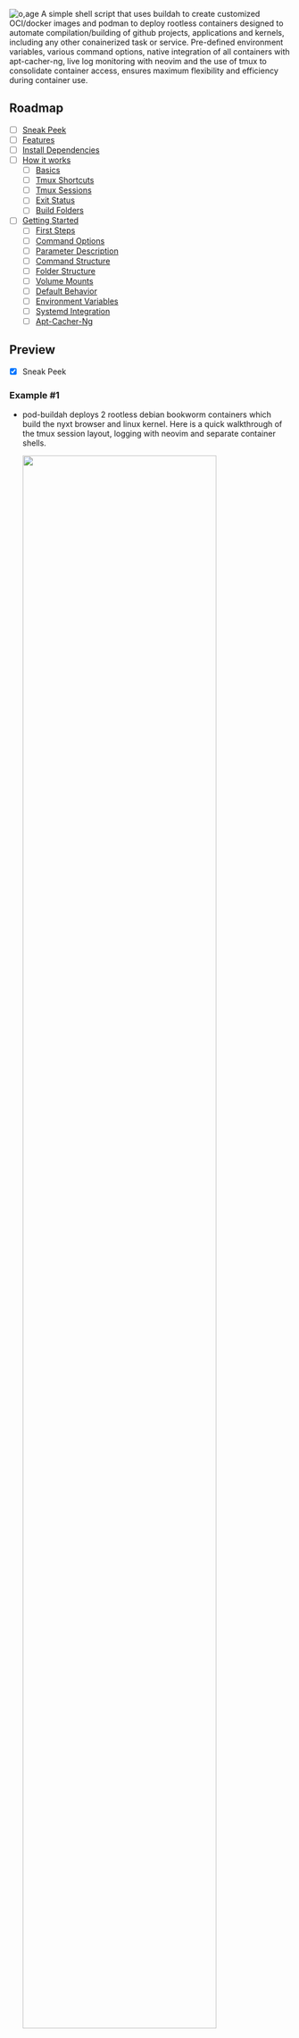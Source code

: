 ![o,age](https://i.postimg.cc/9QD8gmNB/prototypes.png)
A simple shell script that uses buildah to create customized OCI/docker images and podman to deploy rootless containers designed to automate compilation/building of github projects, applications and kernels, including any other conainerized task or service. Pre-defined environment variables, various command options, native integration of all containers with apt-cacher-ng, live log monitoring with neovim and the use of tmux to consolidate container access, ensures maximum flexibility and efficiency during container use. 

## Roadmap
- [ ] [Sneak Peek](https://github.com/tabletseeker/pod-buildah/blob/main/README.md#preview)
- [ ] [Features](https://github.com/tabletseeker/pod-buildah#highlights)
- [ ] [Install Dependencies](https://github.com/tabletseeker/pod-buildah/blob/main/README.md#installation)
- [ ] [How it works](https://github.com/tabletseeker/pod-buildah#how-it-works)
    - [ ] [Basics](https://github.com/tabletseeker/pod-buildah#mechanics)
    - [ ] [Tmux Shortcuts](https://github.com/tabletseeker/pod-buildah#session-management)
    - [ ] [Tmux Sessions](https://github.com/tabletseeker/pod-buildah#session-management)
    - [ ] [Exit Status](https://github.com/tabletseeker/pod-buildah#command-exit)
    - [ ] [Build Folders](https://github.com/tabletseeker/pod-buildah#build-folders)
- [ ] [Getting Started](https://github.com/tabletseeker/pod-buildah#getting-started)
    - [ ] [First Steps](https://github.com/tabletseeker/pod-buildah#getting-started)
    - [ ] [Command Options](https://github.com/tabletseeker/pod-buildah#command-options)
    - [ ] [Parameter Description](https://github.com/tabletseeker/pod-buildah#options-in-depth)
    - [ ] [Command Structure](https://github.com/tabletseeker/pod-buildah#command-examples)
    - [ ] [Folder Structure](https://github.com/tabletseeker/pod-buildah#file-overview)
    - [ ] [Volume Mounts](https://github.com/tabletseeker/pod-buildah#mount-directories)
    - [ ] [Default Behavior](https://github.com/tabletseeker/pod-buildah#container-defaults)
    - [ ] [Environment Variables](https://github.com/tabletseeker/pod-buildah#container-environment)
    - [ ] [Systemd Integration](https://github.com/tabletseeker/pod-buildah#using-services-for-automation)
    - [ ] [Apt-Cacher-Ng](https://github.com/tabletseeker/pod-buildah#caching)

## Preview
- [x] Sneak Peek
### Example #1
* pod-buildah deploys 2 rootless debian bookworm containers which build the nyxt browser and linux kernel. Here is a quick walkthrough of the tmux session layout, logging with neovim and separate container shells.

  <img src="https://github.com/tabletseeker/pod-buildah/blob/master/help-steps/preview.gif" width="85%" height="85%">

### Example #2
* pod-buildah automatically creates 4 customized debian bookworm images and based on them deploys 4 rootless containers using podman which build multiple tags of ffmpeg, youtube-dl, linux_kernel and mpv.

  <img src="https://i.postimg.cc/Znw6zQXt/68747470733a2f2f692e706f7374696d672e63632f4a376b74347250432f33302e706e67.png" width="85%" height="85%">
  <img src="https://i.postimg.cc/JncJTjt7/31.png" width="85%" height="85%">

* Logs are synchronously generated and tailed with neovim in a tmux session. (full screen toggle per pane possible)

  <img src="https://i.postimg.cc/JzjctY0t/6b.png" width="85%" height="85%">

* While the main container process (in this case a build script) is running in the background, pod-buildah runs a custom command in a separate tmux session. By default this command launches a shell `/bin/bash` inside each container to allow direct access. (container label is also the username)

  <img src="https://i.postimg.cc/KjKWsKhB/Screenshot-2025-10-11-18-04-17.png" width="85%" height="85%">
* However, any command can be automatically executed on startup, like for example monitoring tools.

  <img src="https://i.postimg.cc/gk2hn9mQ/final6.png" width="85%" height="85%">

* Every container natively uses apt-cacher-ng (also containerized) which is attached to a third and final tmux session. It caches packages during the image creation, container setup and execution of the container process. 

  <img src="https://i.postimg.cc/pXZrXgM8/Screenshot-2025-10-11-16-12-06.png" width="85%" height="85%">

[🔼 Back to Top](#Roadmap)

## Highlights
- [x] Features

* Anything about a container's image, behavior or task can be changed, automated and logged with simple arguments.
* Change container OS (source image)
* Change container process
* Change mount locations
* Update/reset container image 
* Log monitoring/tailing with neovim
* Full integration with tmux
* Customize image setup
* Native use of apt-cacher-ng
* Custom packages
* Custom command (separate from main process)
* Custom post command (after conainer exit)
* Graphical exit status indicator

[🔼 Back to Top](#Roadmap)

## Installation
- [x] Install dependencies
- [x] Clone repository
1. Dependencies
   ```
    sudo apt-get install -y podman buildah tmux neovim
   ```
3. Clone repo
   ```sh
   git clone --depth=1 --branch=master https://github.com/tabletseeker/pod-buildah
   ```
[🔼 Back to Top](#Roadmap)  

## How it works
### Mechanics
- [x] Basic Functionality
* Only two things are required to run pod-buildah containers.
1. Target Name
   - Location: `pod-buildah/help-steps/targets`
   - Determines the name of the image, container, container labels, tmux titles, UID inside container etc.
   - It is possible to add a prefix via option `-x|--prefix`
2. Main Script
   - Location: `pod-buildah/build-data/<target_name>/pod_start`
   - Every container executes a main script on startup called `pod_start`.
   - This script controls the container's behavior while making use of the provided ENV variables and options provided by pod-buildah.
   - If this script does not exist, a customizable template is automatically copied from `pod-buildah/help-steps/script_template`
   - When a custom command is chosen with option `-c|--command`, the main script is not executed and the container process defaults to `/bin/bash`.

[🔼 Back to Top](#Roadmap)

### Session Management
- [x] Tmux Shortcuts
* Navigate panes: `Alt + Arrow_Key`
* Toggle Full Screen: `Alt + d`
* Choose Session: `Alt + s`
* Navigate Neovim Tabs: `g t`

- [x] Tmux Sessions
* Three separate tmux sessions, each with 1 window and unique identifiers are launched by pod-buildah.
    - apt-cacher: tails the apt-cacher container's /var/log/apt-cacher-ng
    - pod-buildah: launches a shell `/bin/bash` inside every running container
    - pod-log: tails each of the specified logs (default 3) with neovim
    - `Alt + s` opens the choose-session display
    
        <img src="https://i.postimg.cc/sgvcdJM3/1b-final.png" width="85%" height="85%">

* Each started container automatically produces new panes in each window.
    - pod-buildah: 1 new pane
    - pod-log: 3 new panes
    
        <img src="https://i.postimg.cc/7ZfV8N54/1a-final.png" width="85%" height="85%">

* A pod-buildah pane (if no custom command is used) allows the user to simultaneously interact with the container inside a shell while the main
  container process is running in the background.
    - The container's label also poses as the username.
    
        <img src="https://i.postimg.cc/ZnRTNDrF/5.png" width="85%" height="85%">
  
* Each pod-buildah pane is coupled with 3 pod-log panes in a separate pod-log session which display the logs as the container process is running.
    - If only one or the native branch is chosen, the default logs and pane titles are used.
    - The default log titles are `install.log`,`git.log` and `build.log`
    - The tmux log title is composed of the target name and the log name.
    - Custom log names can be chosen with option `-ln|l--log-names`. 
    
        <img src="https://i.postimg.cc/fyLwdgx0/1.png" width="85%" height="85%">

* If multiple containers are launched, each window is automatically split.
    - pod-buildah window layout: tiled
    - pod-log window layout: 3 x 3
    
        <img src="https://i.postimg.cc/vTBQnSW-3/6.png" width="85%" height="85%">
        <img src="https://i.postimg.cc/nrzHmwvk/2.png" width="85%" height="85%">

* A total of 4 pod-buildah and 9 pod-log panes are allowed per window.
    - After that limit has been reached a new window is created in each session.
    - You can navigate between panes via `Alt + Arrow_Key`
    - `Alt + d` toggles fullscreen per pane
    
        <img src="https://i.postimg.cc/0jQ8SHp0/4.png" width="85%" height="85%">
        <img src="https://i.postimg.cc/yxdVRrFT/3.png" width="85%" height="85%">

[🔼 Back to Top](#Roadmap)

### Command Exit
- [x] Exit Status

* Once a custom command that is executed inside a container with option `-c|--command` exits or the container itself stops because execution of its main process has finished, the exit status will be indicated graphically by a colored text box in the target container's tmux pane. Since pod-buildah always runs a custom command for each target via tmux, by default `/bin/bash`, this exit message will always appear in any given pod-buildah tmux pane. When it is visible, a custom post command can be run inside that same tmux pane by pressing `Enter`. This post command can be controlled with option `-tc|--tmux-command`. By default, it launches neovim.

    See [🔼 Parameter Description](#Options-In-Depth)

* Exit Code 0 is marked with a green, blinking bar.
  * Running `exit 0` in container linux_kernel

    <img src="https://i.postimg.cc/3rGTpBf9/8a.png" width="85%" height="85%">

* Exit Code 1 is marked with a red, static bar.
  * Running`exit 1` in container linux_kernel

    <img src="https://i.postimg.cc/ZKhhLdXs/8b.png" width="85%" height="85%">

* Any other exit code is marked with a grey, blinking bar. When a container's main process exits and the container stops, it will inherently exit all `podman exec` (tmux) commands attached to it with non-zero exit codes, such as`Code 137`.
  * Container linux_kernel stops because main process finished

    <img src="https://i.postimg.cc/TPHSjnw6/42.png" width="85%" height="85%">

* The same applies to multiple, chained commands.
  * Running a command chain inside container linux_kernel that exits 0
    ```sh
    ./pod-buildah -t linux_kernel -c "sudo apt update && cat /etc/*-release"
    ```
    <img src="https://i.postimg.cc/BZF0Dg7K/7a.png" width="85%" height="85%">

* If any part of the chain exits 1, the red bar will appear.
  * Running a command chain inside container linux_kernel that exits 1
    ```sh
    ./pod-buildah -t linux_kernel -c "sudo apt update && cat /etc/*-release && exit 1"
    ```
    <img src="https://i.postimg.cc/J4WWQkSQ/7b.png" width="85%" height="85%">

* Non-zero or one exit codes again result in a grey bar being displayed.
  * Running a command chain inside container linux_kernel with ambiguous exit
    ```sh
    ./pod-buildah -t linux_kernel -c "sudo apt update && cat /etc/*-release && ls foo"
    ```
    <img src="https://i.postimg.cc/d0SXRG1c/41.png" width="85%" height="85%">

[🔼 Back to Top](#Roadmap)

### Build Folders
- [x] Build-Data

* The directory `pod-buildah/build-data` contains your project folders from which each individual container can read 4 files, `url`, `branch`, `packages` and `pod_start`.
    |  Name                                             | Description              | Location
    | --------------------------------------------------| -------------------------|------------|
    | url |Any github repository url which the container can clone and update from | host: pod-buildah/build-data/url
    | branch | Any github repository branch | host: host: pod-buildah/build-data/<target>/branch
    | packages| Build dependencies to be installed inside the container  | host: pod-buildah/build-data/<target>/packages
    | pod_start | A custom script that will launch the container process  | host: pod-buildah/build-data/<target>/pod_start
    | scripts | A folder for additional helper scripts to be called by pod_start  | host: pod-buildah/build-data/<target>/scripts

* `url`, `branch` and `packages` do not necessarily have to be populated and can also be supplied via options `-u|--url`, `-b|--branch` and `-p|--packages`. If they are left empty, the corresponding env variables `$PACKAGES` and `$URL` and `$BRANCH` will be empty in the container.
* During the container's image creation, the included main script `pod-buildah/build-data/<target>/pod_start` (and all scripts located in `pod-buildah/build-data/<target>/scripts`) is placed in the container image's `/usr/bin` and executed by default when the container starts.

[🔼 Back to Top](#Roadmap)
## Getting Started
- [x] First Steps
* Example folders `nyxt` and `linux_kernel` with working main scripts have been added to `pod-buildah/build-data`, serving as templates for build containers.
1. Add a target name to `pod-buildah/help-steps/targets`.
2. Create a folder with that target name in build-data `pod-buildah/build-data/<target_name>`.
3. Create the main script `pod-buildah/build-data/<target_name>/pod_start`.
4. (Optional) Create the folder `pod-buildah/build-data/<target_name>/scripts` for additional helper scripts.
   - All scripts located in `pod-buildah/build-data/<target_name>/scripts` are copied to the docker image's `/usr/bin/`
   - You may add additional helper scripts which can be called by pod_start from `/usr/bin`.
5. (Optional) Add a url, branch and packages file to `pod-buildah/build-data/<target_name>`, which will be used as defaults.
   - Another way of supplying these values is via options `-b|--branch`, `-u|--url`, `-p|packages`.
7. Execute `pod-buildah` with your desired options.

[🔼 Back to Top](#Roadmap)

### Command Options
- [x] Parameters

|  Option     | Description              | Sample Value
| ------------| -------------------------|------------|
| `-e`, `--engine ` | Preferred container engine | podman (default)
| `-t`, `--target` | Build target(s) designated in `pod-buildah/help-steps/targets`| nyxt
| `-w`, `--wipe` |  Empty logs, clear clone and artifacts directory | none
| `-d`, `--detach` |  do not automatically attach tmux session | none
| `-u`, `--url`  		| Clone url of desired git repository | https://github.com/atlas-engineer/nyxt
| `-b`, `--branch`  	| Branch name(s) of desired git repository | master
| `-p`, `--packages`  | Build dependencies in single line or column format | "build-essential make cmake"
| `-c`, `--command ` | Execute a custom command instead of the build script | /bin/bash
| `-r`, `--rebuild`  	| Remove and rebuild the specified image | main
| `-s`, `--signal`  	| Send a signal to the container | restart
| `-x`, `--prefix`  	| Add a custom prefix to your target name | container_
| `-sv`, `--source-volume`  | Absolute path of the source volume | "$HOME/source"
| `-cv`, `--cacher-volume`   | Absolute path of the apt-cacher volume | "$HOME/cache"
| `-si`, `--source-image`  	 | Base image type that buildah uses with 'from' instruction | "docker.io/debian:bookworm-slim"
| `-bl`, `--branch-log`  	 | Separate (LOG_1) log files when multiple branches are passed | none 
| `-ln`, `--log-name`		|  Assign custom naming scheme to a single or all log files | log1,log2,log3
| `-pc`, `--post-command`	|  Custom command that is executed inside the container after the main process exits | /bin/bash
| `-tc`, `--tmux-command`	|  Custom command that is executed inside the tmux session after the main process exits | htop
| `-cb`, `--custom-base`	|  Path to a custom base.sh script to setup the container image | ~/scripts/base.sh
| `-h`, `--help`     		| Print usage dialog | none

[🔼 Back to Top](#Roadmap)

### Options In-Depth
- [x] Parameter Description
1. `-t`, `--target` accepts target names specified in `pod-buildah/help-steps/targets`. Multiple target inputs are separated by `,` which will be started in sequence, having all further options apply to each container equally. For example, `-t <target1>,<target2>`

2. `-r`, `--rebuild` removes and rebuilds a specific or all given image names. It accepts either `main` or `cache`, but both inputs are also possible. For example, `-r cache,main`, `-r main` or `-r cache`.        
    * `main` is the container image, derived from the source_image, which can be changed with option `-si|--source-image` (Default is debian:bookworm-slim).`pod-buildah/build-data/<target_name>/pod_start` and all scripts located in `pod-buildah/build-data/<target_name>/scripts are copied to its `/usr/bin` directory. If changes have been made to any of these scripts outside of a running container, the main image needs to be rebuilt in order to reflect those changes.
        
    * `cache` is the apt-cacher container image. `acng.conf` can be modified in `pod-buildah/apt-cacher/acng.conf`

3.  `-p`, `--packages` allows overriding the default packages to be installed in a container which are specified in `pod-buildah/build-data/<target>/packages`. This argument needs to be passed with quotes `""`
    * Example: `--packages "build-essential cmake libssl-dev"`
    * Example: `-p "$(xargs <./my_package_list)"`
4. `-s`, `--signal` sends a signal to an existing container.
    * `restart` - restarts the container if it exists (only acts as stop with run option `--rm`)
    * `stop` - stops the container if it is running
    * `kill`- kills the container if it is running
    * `rm` - removes the container if it exists
    * `"rm --force"` kills and removes the container if it exists
5. `-pc`, `--post-command` specifies a custom command executed inside the container after the container process exits.
     * This option grants the ability to add a custom command executed after the container's main process exits. Any command is valid, but the most sensible use of this option would be to keep a container from stopping after its main process exits by for example passing `-pc /bin/bash`. This would result in both the container itself and it's corresponding pod-buildah tmux session to remain open indefinitely, even after the main process has been completed.
6. `-x`, `--prefix` allows for the use of a custom prefix
    * The container labels, image label, tmux title and user inside the container are named by the target_name.
    * This option allows for an additional identifier to be added to that name, changing the target_name to`<prefix><target_name>`
7. `-sv`, `--source-volume` determines the mount location of the source volume
    * The source volume contains `logs`, `artifacts` and `clone` directories which are used inside the container.
8. `-si`, `--source-image` determines the base image tag aka the operating system.
    * `docker.io/debian:bookworm-slim` is used by default, but any version of Debian or its derivatives can be used.
9. `-bl`, `--branch-log` allows separate log files to be generated for the first log type (default: install.log). When multiple branches are selected with option `-b|--branch`, pod-buildah will create separate log folders for each branch. By default the `install.log` or first of the three log types, is never created individually across separate branch folders. This is because the installing of packages would yield the same output across all separate install logs, which makes individual logging unecessary. Option `-bl|--branch-log` stops this, by creating the first log (install.log) separately among all branch folders. This makes sense if the user needs separate outputs of this log for each branch, which would require minor adjustments in `pod_start`.
10. `-tc`, `--tmux-command` executes a custom command inside a pod-buildah tmux session after the container process exits.
    * Whenever a container exits its corresponding pod-buildah tmux pane will display a graphical representation of the exit code (red or green) with the option to launch a custom command by pressing `Enter` or to exit completely via `Crl + c`. By defaut, this custom command, if executed, opens all files located in the current target buid-data folder with neovim to allow for modifications after a container run. This option grants the ability to change that command. 

[🔼 Back to Top](#Roadmap)

### Command Examples
- [x] Command Structure
1. Single container targets can be run one by one in order to specifiy arguments individually.
  ```sh
  ./pod-buildah -t <target_name> -p "libgcc-s1 librhash1 libstdc++6 zlib1g" -x "test1" -bl
  ```
2. Or multiple targets can be run in sequence, meaning the specified arguments will apply to all given target containers equally.
  ```sh
  ./pod-buildah -t <target_name1>,<target_name2>,<target_name3> -p "libgcc-s1 librhash1 libstdc++6 zlib1g" -x "test1" -bl
  ```
3. When running singular instances of pod-buildah in a command , make sure to use option `-d|--detach` so that the tmux session isn't attached until the final container is started.
  ```sh
  ./pod-buildah -t <target_name> -d; ./pod-buildah -t <target_name2> -d; ./pod-buildah -t <target_name>3
  ```
- [x] Sample Commands
* Builds the Nyxt Browser with default branch, url and packages.
   ```sh
  ./pod-buildah -t nyxt
  ```
* Builds the Nyxt Browser with different packages than the default.
    - The default packages in `pod-buildah/build-data/nyxt/packages` are overwritten by option `-p|--packages`
  ```sh
  ./pod-buildah -t nyxt -p "build-essential cmake ninja-build cmake-format"
  ```
* Builds the Linux Kernel branch 6.15
    - The current default branch is 6.15 in `pod-buildah/build-data/linux_kernel/branch`
  ```sh
  ./pod-buildah -t linux_kernel
  ```
* Builds the Linux Kernel branch 6.16
  - The option `-b|--branch` overwrites the default value
  ```sh
  ./pod-buildah -t linux_kernel  -b v6.16
  ```
* Builds the Linux Kernel branches 6.15, 6.16 and 6.17-rc4
  ```sh
  ./pod-buildah -t linux_kernel  -b v6.15,6.16,6.17-rc4
  ```
* Builds both targets with default values, a custom source volume location and prefix.
  ```sh
  ./pod-buildah -t nyxt,linux_kernel -sv /home/user/Documents -x test_01`
  ```
* Executes a custom command `/bin/bash` in the container linux_kernel
  ```sh
  ./pod-buildah -t linux_kernel -c /bin/bash
  ```
* Executes a custom command chain in the container linux_kernel
  ```sh
  ./pod-buildah -t linux_kernel -c "whoami;sleep 5; cat /etc/*-release"
  ```
* Executes a custom command chain in containers linux_kernel and nyxt
  ```sh
  ./pod-buildah -t nyxt,linux_kernel -c "sudo apt update && sudo apt install htop && htop"
  ```
* Rebuilds the container image and changes log titles of container linux_kernel
  ```sh
  ./pod-buildah -t linux_kernel -r main -ln "packages.log,pre-build.log,compil.log" -b v6.15,6.16
  ```
* Changing the source image, adding a custom base.sh and post command with container linux_kernel
  ```sh
  ./pod-buildah -t linux_kernel -si docker.io/ubuntu:plucky -cb ~/Documents/base.sh -pc /bin/bash 
  ```
  
[🔼 Back to Top](#Roadmap)

### File Overview
- [x] Folder Structure

#### Scripts

|  Name                                             | Description              | Location
| --------------------------------------------------| -------------------------|------------|
| pod-buildah | Main script that accepts options and launches all containers | host: pod-buildah/pod-buildah
| base.sh| Install script that sets up a basic OCI/docker image | host: pod-buildah/base.sh
| cache.sh| Launches an apt-cacher-ng container and is automatically called by pod-buildah | host: pod-buildah/apt-cacher/cache.sh
| pod_start | Main script executed inside the container controlling its behavior | host: pod-buildah/build-data/\<target\>/pod_start

#### Folders & Files

|  Name                                             | Description              | Location    | Type
| --------------------------------------------------| -------------------------|-------------|----------|
| build-data | contains user defined build folders | pod-buildah/build-data | Folder
| scripts | contains helper scripts which are copied to the image | pod-buildah/build-data/scripts | Folder
| url | default git url to be cloned |pod-buildah/build-data/\<target\>/url | File
| branch | default git branch to be clone  |pod-buildah/build-data/\<target\>/branch | File
| packages | default packages to be installed inside the container  | pod-buildah/build-data/\<target\>/packages | File
| source | mount directory of all containers | pod-buildah/source | Folder
| clone | contains the cloned source code | pod-buildah/source/\<target\>clone | Folder
| artifacts | destination directory for built libraries, binaries etc. | pod-buildah/source/\<target\>artifacts | Folder
| logs | contains all target logs generated by container.sh | pod-buildah/source/\<target\>logs | Folder
| apt-cacher| source directory for apt-cacher-ng files | pod-buildah/apt-cacher | Folder
| cache| mount directory of apt-cacher-ng container's cache | pod-buildah/apt-cacher/cache | Folder
| help-steps | contains variables, functions and configs | host: pod-buildah/help-steps | Folder
| targets | contains a list of all containers which can be launched | host: pod-buildah/help-steps/targets | File
| script_template | a user defined script template for `pod_start` | host: pod-buildah/help-steps | Folder

[🔼 Back to Top](#Roadmap)

### Mount Directories
- [x] Volume Mounts

By default two folders are generated upon starting a container, if not otherwise defined.

|  Name                                             | Description              | Default Location
| --------------------------------------------------| -------------------------|------------|
| source | Mounts the build container's working directory | host: pod-buildah/source
| cache | Mounts the cache container's /var/cache/apt-cacher-ng directory | host: pod-buildah/apt-cacher/cache

   * The source directory contains 3 sub-directories
     - `clone` - contains the cloned source code
     - `artifacts` - meant to contain built binaries, libraries etc. after a successful build
     - `logs` - contains the log files
   * Options `--source-volume` and `--cacher-volume` can be used to set custom locations.
   * If the apt-cacher container is running, the apt-cacher volume remains the same until it is stopped.
   * All build containers automatically connect to the apt-cacher container via `host.containers.internal`. In case of a large amount of simultaneous clients, additional apt-cacher containers will be deployed to cover the overhead.

[🔼 Back to Top](#Roadmap)

### Container Defaults
- [x] Default Behavior
#### Container State
1. By default, the script's `podman run` command launches containers with the `--rm` flag. This means that once a container exits all data that was not preserved in a mount is lost. It also means that a container can never exist without simultaneously running. By default only one instance of a container based on an image can exist at any given time. pod-buildah can distinguish between a running and existing container, allowing for the `--rm` flag to be removed if so desired.

2. When a running container's target is launched again with pod-buildah, the call is simply ignored in order to preserve data and the ongoing container process. Tmux panes corresponding with this container target however are respawned, to allow quick and easy restarting of dead panes without container interference. If option `-c|--command` was used, the pod-buildah pane running this command will be respawned with the newly passed command directive, which is either custom or default (/bin/bash). The same goes for options `-tc|--tmux-command`. Option `-pc|--post-command` is ignored however, because the current container process is still running.

3. Containers can run `/bin/bash` as a default post-command after the main process exits in order to prevent the container from stopping and allowing for potential troubleshooting or general access through a pod-buildah tmux pane. In order to enable this behavior uncomment `#CT_POST_ARG="/bin/bash"` in `pod-buildah/help-steps/variables`

4. Containers exit after execution of the main process has been completed. When this happens, any command attached in the tmux session pod-buildah, be it custom or the default `/bin/bash`, will also exit. This behavior can be changed with option `-pc|--post-command`. In order to keep the container running after the main process one could for example pass `-pc /bin/bash`. This would result in both the container itself and it's corresponding pod-buildah tmux session to remain open indefinitely.

#### Auto-Generated Files
3. All log files, source and build folders are automatically generated. Technically, a target_name is all that's needed to run pod-buildah and start any given container.
If no main script `pod_start` has been provided, a `script_template` will be copied in its place. By default, this template does not execute anything, but it can be changed to perform a default task.

#### Logging Convention
4. The default log file names are `install.log`, `git.log` and `build.log`. Option `-ln|--log-name` automatically overwrites these values.
If less than three names are given, the default remainder still applies. For example, `-ln "prep.log,download.log"` would yield the following log names, `prep.log`, `download.log`, `build.log`. And `-ln "prep.log"` results in `prep.log`, `git.log`, `build.log`.

5. When multiple branches are selected with option `-b|--branch`, pod-buildah will create separate log folders for each branch. By default the `install.log` or first of the three log types, is never created individually across separate branch folders. This is because the installing of packages would yield the same output across all separate install logs, which makes individual logging unecessary. Option `-bl|--branch-log` stops this, by creating the first log (install.log) separately among all branch folders. This makes sense if the user needs separate outputs of this log for each branch, which would require minor adjustments in `pod_start`.

#### Neovim
6. `pod-buildah/hel-steps/vimrc` can be configured to change neovim's behavior as needed. By default it contains functions for tailing, renaming tab titles and color scheme adjustments.

[🔼 Back to Top](#Roadmap)

#### Container Environment
- [x] Environment Variables

The container will provide environment variables, which can be used by the build script, carrying the values given via certain options such as for example `--build-packages`, `--git-url` etc. and more.

|  Variable     | Description              | Default Value
| ------------| -------------------------|------------|
| CLEAN      | Set by option `-w|--wipe`  | null
| SOURCE_DIR | Mother directory inside the container| /home/<target_name> 
| CLONE_DIR |  Clone directory inside the container | /home/<target_name>/clone
| ARTIFACT_DIR | Artifact directory inside the container | /home/<target_name>/artifacts
| LOG_DIR  	| Log directory inside the container | /home/<target_name>/logs
| TARGET | Current target name | <target_name>
| URL   | Url indicated in target build-data or via option | null
| BRANCH 		| Branch indicated in target build-data or via option | null
| PACKAGES  	| Packages indicated in target build-data or via option | null
| LOG_POSTFIX  	| Default log names or supplied via option | null
| TIMEFORMAT  | ENV variable used by time for custom formats of elapsed time | custom

[🔼 Back to Top](#Roadmap)

#### Using Services for Automation
- [x] Systemd Integration

* You can use the provided `.service` file to automate the execution of any container/cluster with specific arguments and within a given time frame. This is probably the most convenient way to deploy build containers under certain conditions, for example when a new github release is available.

#### Caching
- [x] Apt-Cacher-Ng

* The apt-cacher container publishes port `3142:3142/tcp` which all build containers automatically point towards via `host.containers.internal` and apt.conf option `Acquire::http::Proxy`.
* `acng.conf` is available under `pod-buildah/apt-cacher/acng.conf` for further customization
* Health checks are performed in 15s intervals. `podman ps` will indicate a healthy (working) or unhealthy (dead) status.
* Once the maximum number of connections has been reached, the apt-cacher container will automatically launch an additional instance. This process will continue up to a maximum of 5 simultaneously running apt-cacher containers.

[🔼 Back to Top](#Roadmap)
